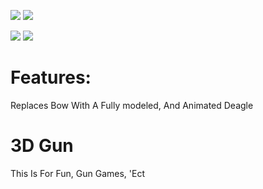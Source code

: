 
[![](https://poggit.pmmp.io/shield.state/3D_Bow)](https://poggit.pmmp.io/p/3D_Bow)
<a href="https://poggit.pmmp.io/p/3D_Bow"><img src="https://poggit.pmmp.io/shield.state/3D_Bow"></a>

[![](https://poggit.pmmp.io/shield.api/3D_Bow)](https://poggit.pmmp.io/p/3D_Bow)
<a href="https://poggit.pmmp.io/p/3D_Bow"><img src="https://poggit.pmmp.io/shield.api/3D_Bow"></a>

# Features:

Replaces Bow With A Fully modeled, And Animated Deagle

# 3D Gun
This Is For Fun, Gun Games, 'Ect

